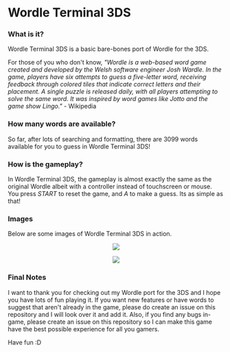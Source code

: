# Wordle Terminal 3DS
### What is it?
Wordle Terminal 3DS is a basic bare-bones port of Wordle for the 3DS.

For those of you who don't know, _"Wordle is a web-based word game created and developed by the Welsh software engineer Josh Wardle. In the game, players have six attempts to guess a five-letter word, receiving feedback through colored tiles that indicate correct letters and their placement. A single puzzle is released daily, with all players attempting to solve the same word. It was inspired by word games like Jotto and the game show Lingo."_ - Wikipedia

### How many words are available?
So far, after lots of searching and formatting, there are 3099 words available for you to guess in Wordle Terminal 3DS!

### How is the gameplay?
In Wordle Terminal 3DS, the gameplay is almost exactly the same as the original Wordle albeit with a controller instead of touchscreen or mouse. You press _START_ to reset the game, and _A_ to make a guess. Its as simple as that!

### Images
Below are some images of Wordle Terminal 3DS in action.  
<p align="center"><img src="https://github.com/user-attachments/assets/f98f0037-1c87-4670-a988-fe7ffa1ae817"/></p>  
<p align="center"><img src="https://github.com/user-attachments/assets/2b229be8-0cb0-4c24-bc00-87d48909a767"/></p>  

### Final Notes
I want to thank you for checking out my Wordle port for the 3DS and I hope you have lots of fun playing it. If you want new features or have words to suggest that aren't already in the game, please do create an issue on this repository and I will look over it and add it. Also, if you find any bugs in-game, please create an issue on this repository so I can make this game have the best possible experience for all you gamers.  

Have fun :D
